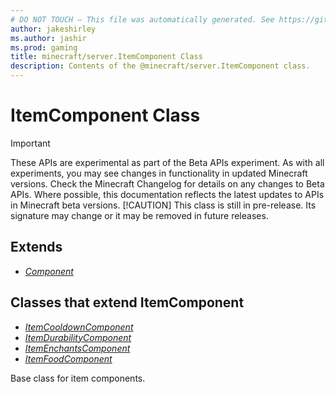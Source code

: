 ```yaml
---
# DO NOT TOUCH — This file was automatically generated. See https://github.com/mojang/minecraftapidocsgenerator to modify descriptions, examples, etc.
author: jakeshirley
ms.author: jashir
ms.prod: gaming
title: minecraft/server.ItemComponent Class
description: Contents of the @minecraft/server.ItemComponent class.
---
```

# ItemComponent Class
>[!IMPORTANT]
>These APIs are experimental as part of the Beta APIs experiment. As with all experiments, you may see changes in functionality in updated Minecraft versions. Check the Minecraft Changelog for details on any changes to Beta APIs. Where possible, this documentation reflects the latest updates to APIs in Minecraft beta versions.
> [!CAUTION]
> This class is still in pre-release.  Its signature may change or it may be removed in future releases.

## Extends
- [*Component*](Component.md)

## Classes that extend ItemComponent
- [*ItemCooldownComponent*](ItemCooldownComponent.md)
- [*ItemDurabilityComponent*](ItemDurabilityComponent.md)
- [*ItemEnchantsComponent*](ItemEnchantsComponent.md)
- [*ItemFoodComponent*](ItemFoodComponent.md)

Base class for item components.
